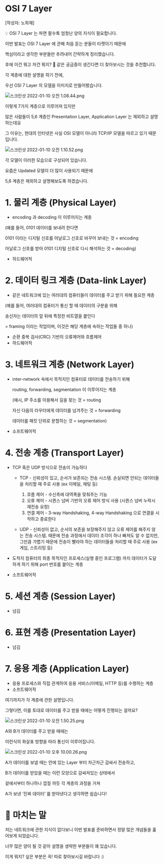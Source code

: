 # OSI 7 Layer

[작성자: 노희재]


💡 OSI 7 Layer 는 파면 팔수록 엄청난 양의 지식이 필요합니다.

이번 발표는 OSI 7 Layer 에 관해 처음 듣는 분들이 타켓이기 때문에

핵심이라고 생각한 부분들만 추려내어 간략하게 정리했습니다.

후에 이건 뭐고 저건 뭐지? 🤔 같은 궁금증이 생긴다면 더 찾아보시는 것을 추천합니다.

각 계층에 대한 설명을 하기 전에,

우선 OSI 7 Layer 의 모델을 이미지로 만들어봤습니다.

![스크린샷 2022-01-10 오전 1.08.44.png](OSI%207%20Layer%20e67eb9722fc34b56868d2d9cabced99b/%E1%84%89%E1%85%B3%E1%84%8F%E1%85%B3%E1%84%85%E1%85%B5%E1%86%AB%E1%84%89%E1%85%A3%E1%86%BA_2022-01-10_%E1%84%8B%E1%85%A9%E1%84%8C%E1%85%A5%E1%86%AB_1.08.44.png)

이렇게 7가지 계층으로 이루어져 있지만

많은 사람들이 5,6 계층인 Presentation Layer, Application Layer 는 제외하고 설명하는데요

그 이유는, 현대의 인터넷은 사실 OSI 모델이 아니라 TCP/IP 모델을 따르고 있기 때문입니다.

![스크린샷 2022-01-10 오전 1.10.52.png](OSI%207%20Layer%20e67eb9722fc34b56868d2d9cabced99b/%E1%84%89%E1%85%B3%E1%84%8F%E1%85%B3%E1%84%85%E1%85%B5%E1%86%AB%E1%84%89%E1%85%A3%E1%86%BA_2022-01-10_%E1%84%8B%E1%85%A9%E1%84%8C%E1%85%A5%E1%86%AB_1.10.52.png)

각 모델이 이러한 모습으로 구성되어 있습니다.

요즘은 Updated 모델이 더 많이 사용되기 때문에

5,6 계층은 제외하고 설명해보도록 하겠습니다.

# 1. 물리 계층 (Physical Layer)

- encoding 과 decoding 이 이루어지는 계층

(예를 들어, 0101 데이터를 보내려 한다면

0101 이라는 디지털 신호를 아날로그 신호로 바꾸어 보내는 것 = encoding

아날로그 신호를 받아 0101 디지털 신호로 다시 해석하는 것 = decoding)

- 하드웨어적

# 2. 데이터 링크 계층 (Data-link Layer)

- 같은 네트워크에 있는 여러대의 컴퓨터들이 데이터를 주고 받기 위해 필요한 계층

(예를 들어, 여러대의 컴퓨터가 통신 할 때 데이터의 구분을 위해

송신자는 데이터의 앞 뒤에 특정한 비트열을 붙인다

= framing 이라는 작업이며, 이것은 해당 계층에 속하는 작업들 중 하나)

- 순환 중복 검사(CRC) 기반의 오류제어와 흐름제어
- 하드웨어적

# 3. 네트워크 계층 (Network Layer)

- inter-network 속에서 목적지인 컴퓨터로 데이터를 전송하기 위해
    
    routing, forwarding, segmentation 이 이루어지는 계층
    
    (예시, IP 주소를 이용해서 길을 찾는 것 = routing
    
    자신 다음의 라우터에게 데이터를 넘겨주는 것 = forwarding
    
    데이터를 패킷 단위로 분할하는 것 = segmentation)
    
- 소프트웨어적

# 4. 전송 계층 (Transport Layer)

- TCP 혹은 UDP 방식으로 전송이 가능하다
    - TCP - 신뢰성이 있고, 순서가 보존되는 전송 시스템.
            손실되면 안되는 데이터들을 처리할 때 주로 사용 (ex 이메일, 채팅 등)
        
        1. 흐름 제어 - 수신측에 대역폭을 맞춰주는 기능
        2. 오류 제어 - 시퀀스 넘버 기반의 오류 제어 방식 사용 (시퀀스 넘버 누락시 재전송 요청)
        3. 연결 제어 - 3-way Handshaking, 4-way Handshaking 으로 연결을 시작하고 종료한다
    
    - UDP - 신뢰성이 없고, 순서의 보존을 보장해주지 않고 오류 제어를 해주지 않는 전송 시스템.
            때문에 전송 과정에서 데이터 조각이 하나 빠져도 알 수 없지만,
            그만큼 가볍기 때문에 전송이 빨라야 하는 데이터들을 처리할 때 주로 사용
            (ex 게임, 스트리밍 등)
        
- 도착지 컴퓨터의 최종 목적지인 프로세스(실행 중인 프로그램) 까지 데이터가 도달하게 하기 위해 port 번호를 붙이는 계층
    
- 소프트웨어적

# 5. 세션 계층 (Session Layer)

- 넘김

# 6. 표현 계층 (Presentation Layer)

- 넘김

# 7. 응용 계층 (Application Layer)

- 응용 프로세스와 직접 관계하여 응용 서비스(이메일, HTTP 등)를 수행하는 계층
- 소프트웨어적

여기까지가 각 계층에 관한 설명입니다.

그렇다면, 이를 토대로 데이터를 주고 받을 때에는 어떻게 진행되는 걸까요?

![스크린샷 2022-01-10 오전 1.50.25.png](OSI%207%20Layer%20e67eb9722fc34b56868d2d9cabced99b/%E1%84%89%E1%85%B3%E1%84%8F%E1%85%B3%E1%84%85%E1%85%B5%E1%86%AB%E1%84%89%E1%85%A3%E1%86%BA_2022-01-10_%E1%84%8B%E1%85%A9%E1%84%8C%E1%85%A5%E1%86%AB_1.50.25.png)

A와 B가 데이터를 주고 받을 때에는

이런식의 화살표 방향을 따라 통신이 이루어집니다.

![스크린샷 2022-01-10 오후 10.00.26.png](OSI%207%20Layer%20e67eb9722fc34b56868d2d9cabced99b/%E1%84%89%E1%85%B3%E1%84%8F%E1%85%B3%E1%84%85%E1%85%B5%E1%86%AB%E1%84%89%E1%85%A3%E1%86%BA_2022-01-10_%E1%84%8B%E1%85%A9%E1%84%92%E1%85%AE_10.00.26.png)

A가 데이터를 보낼 때는 안에 있는 Layer 부터 차근차근 감싸서 전송하고,

B가 데이터를 받았을 때는 이런 모양으로 감싸져있는 상태에서

겉에서부터 하나하나 껍질 까듯 각 계층의 과정을 거쳐

A가 보낸 ‘진짜 데이터’ 를 받아낸다고 생각하면 쉽습니다!




# 👋 마치는 말

저는 네트워크에 관한 지식이 없다보니 이번 발표를 준비하면서 정말 많은 개념들을 훑어보게 되었습니다.

너무 많은 양이 될 것 같아 설명을 생략한 부분들이 꽤 있습니다.

이게 뭐지? 싶은 부분은 꼭! 따로 찾아보시길 바랍니다 :)
